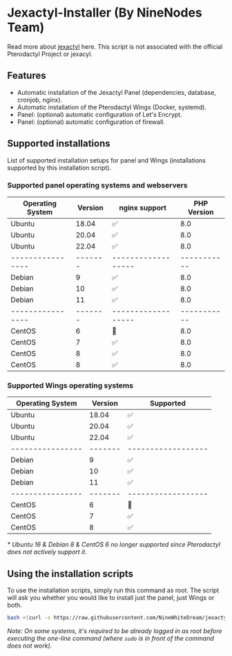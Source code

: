 # Jexactyl-Installer (By NineNodes Team)


Read more about [jexactyl](https://jexactyl.com/) here. This script is not associated with the official Pterodactyl Project or jexacyl.

## Features

- Automatic installation of the Jexactyl Panel (dependencies, database, cronjob, nginx).
- Automatic installation of the Pterodactyl Wings (Docker, systemd).
- Panel: (optional) automatic configuration of Let's Encrypt.
- Panel: (optional) automatic configuration of firewall.

## Supported installations

List of supported installation setups for panel and Wings (installations supported by this installation script).

### Supported panel operating systems and webservers

| Operating System | Version | nginx support      | PHP Version |
| ---------------- | ------- | ------------------ | ----------- |
|     Ubuntu       | 18.04   | :white_check_mark: | 8.0         |
|     Ubuntu       | 20.04   | :white_check_mark: | 8.0         |
|     Ubuntu       | 22.04   | :white_check_mark: | 8.0         |
| ---------------- | ------- | ------------------ | ----------- |
|     Debian       | 9       | :white_check_mark: | 8.0         |
|     Debian       | 10      | :white_check_mark: | 8.0         |
|     Debian       | 11      | :white_check_mark: | 8.0         |
| ---------------- | ------- | ------------------ | ----------- |
|      CentOS      | 6       | :red_circle:       | 8.0         |
|      CentOS      | 7       | :white_check_mark: | 8.0         |
|      CentOS      | 8       | :white_check_mark: | 8.0         |
|      CentOS      | 8       | :white_check_mark: | 8.0         |

### Supported Wings operating systems

| Operating System | Version | Supported          |
| ---------------- | ------- | ------------------ |
| Ubuntu           | 18.04   | :white_check_mark: |
| Ubuntu           | 20.04   | :white_check_mark: |
| Ubuntu           | 22.04   | :white_check_mark: |
| ---------------- | ------- | ------------------ |
| Debian           | 9       | :white_check_mark: |
| Debian           | 10      | :white_check_mark: |
| Debian           | 11      | :white_check_mark: |
| ---------------- | ------- | ------------------ |
| CentOS           | 6       | :red_circle:       |
| CentOS           | 7       | :white_check_mark: |
| CentOS           | 8       | :white_check_mark: |

_\* Ubuntu 16 & Debian 8 & CentOS 6 no longer supported since Pterodactyl does not actively support it._

## Using the installation scripts

To use the installation scripts, simply run this command as root. The script will ask you whether you would like to install just the panel, just Wings or both.

```bash
bash <(curl -s https://raw.githubusercontent.com/NineWhiteDream/jexactyl-installer/v0.13.0/install.sh)
```

_Note: On some systems, it's required to be already logged in as root before executing the one-line command (where `sudo` is in front of the command does not work)._

